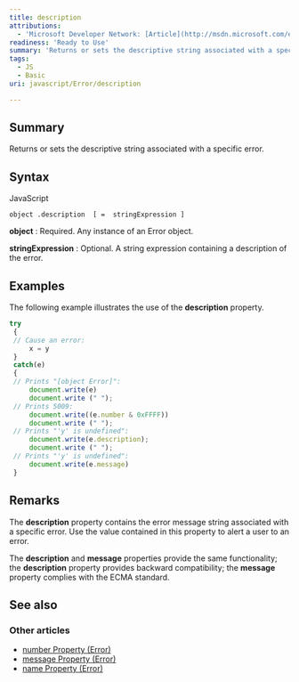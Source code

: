 ```yaml
---
title: description
attributions:
  - 'Microsoft Developer Network: [Article](http://msdn.microsoft.com/en-us/library/ie/hs13sc3e(v=vs.94).aspx)'
readiness: 'Ready to Use'
summary: 'Returns or sets the descriptive string associated with a specific error.'
tags:
  - JS
  - Basic
uri: javascript/Error/description

---
```

## <span>Summary</span>

Returns or sets the descriptive string associated with a specific error.

## <span>Syntax</span>

<span class="language">JavaScript</span>

    object .description  [ =  stringExpression ]

**object**
:   Required. Any instance of an Error object.

**stringExpression**
:   Optional. A string expression containing a description of the error.

## <span>Examples</span>

The following example illustrates the use of the **description** property.

``` js
try
 {
 // Cause an error:
     x = y
 }
 catch(e)
 {
 // Prints "[object Error]":
     document.write(e)
     document.write (" ");
 // Prints 5009:
     document.write((e.number & 0xFFFF))
     document.write (" ");
 // Prints "'y' is undefined":
     document.write(e.description);
     document.write (" ");
 // Prints "'y' is undefined":
     document.write(e.message)
 }
```

## <span>Remarks</span>

The **description** property contains the error message string associated with a specific error. Use the value contained in this property to alert a user to an error.

The **description** and **message** properties provide the same functionality; the **description** property provides backward compatibility; the **message** property complies with the ECMA standard.

## <span>See also</span>

### <span>Other articles</span>

-   [number Property (Error)](/javascript/Error/number)
-   [message Property (Error)](/javascript/Error/message)
-   [name Property (Error)](/javascript/Error/name)


